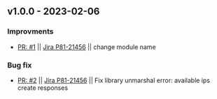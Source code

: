 ## v1.0.0 - 2023-02-06
### Improvments
* [PR: #1](https://github.com/perimeter-81/go-netbox/pull/1) || [Jira P81-21456](https://perimeter81.atlassian.net/browse/p81-21456) || change module name
### Bug fix
* [PR: #2](https://github.com/perimeter-81/go-netbox/pull/2) || [Jira P81-21456](https://perimeter81.atlassian.net/browse/p81-21456) || Fix library unmarshal error: available ips create responses